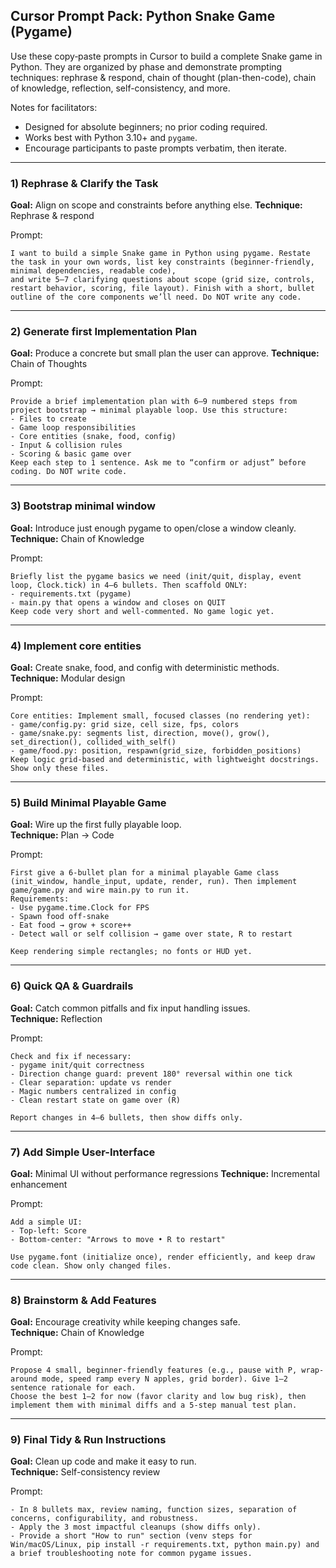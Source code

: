 ## Cursor Prompt Pack: Python Snake Game (Pygame)

Use these copy‑paste prompts in Cursor to build a complete Snake game in Python. They are organized by phase and demonstrate prompting techniques: rephrase & respond, chain of thought (plan-then-code), chain of knowledge, reflection, self-consistency, and more.

Notes for facilitators:
- Designed for absolute beginners; no prior coding required.
- Works best with Python 3.10+ and `pygame`.
- Encourage participants to paste prompts verbatim, then iterate.

---

### 1) Rephrase & Clarify the Task

**Goal:** Align on scope and constraints before anything else.
**Technique:** Rephrase & respond 

Prompt:
```
I want to build a simple Snake game in Python using pygame. Restate the task in your own words, list key constraints (beginner-friendly, minimal dependencies, readable code), 
and write 5–7 clarifying questions about scope (grid size, controls, restart behavior, scoring, file layout). Finish with a short, bullet outline of the core components we’ll need. Do NOT write any code.
```

---

### 2) Generate first Implementation Plan 

**Goal:** Produce a concrete but small plan the user can approve.
**Technique:** Chain of Thoughts

Prompt:
```
Provide a brief implementation plan with 6–9 numbered steps from project bootstrap → minimal playable loop. Use this structure:
- Files to create
- Game loop responsibilities
- Core entities (snake, food, config)
- Input & collision rules
- Scoring & basic game over
Keep each step to 1 sentence. Ask me to “confirm or adjust” before coding. Do NOT write code.
```
---

### 3) Bootstrap minimal window

**Goal:** Introduce just enough pygame to open/close a window cleanly.
**Technique:** Chain of Knowledge

Prompt:
```
Briefly list the pygame basics we need (init/quit, display, event loop, Clock.tick) in 4–6 bullets. Then scaffold ONLY:
- requirements.txt (pygame)
- main.py that opens a window and closes on QUIT
Keep code very short and well-commented. No game logic yet.
```
---

### 4) Implement core entities

**Goal:** Create snake, food, and config with deterministic methods.
**Technique:** Modular design 

Prompt:
```
Core entities: Implement small, focused classes (no rendering yet):
- game/config.py: grid size, cell size, fps, colors
- game/snake.py: segments list, direction, move(), grow(), set_direction(), collided_with_self()
- game/food.py: position, respawn(grid_size, forbidden_positions)
Keep logic grid-based and deterministic, with lightweight docstrings. Show only these files.
```
---

### 5) Build Minimal Playable Game

**Goal:** Wire up the first fully playable loop.  
**Technique:** Plan → Code  

Prompt:
```
First give a 6-bullet plan for a minimal playable Game class (init_window, handle_input, update, render, run). Then implement game/game.py and wire main.py to run it.
Requirements:
- Use pygame.time.Clock for FPS
- Spawn food off-snake
- Eat food → grow + score++
- Detect wall or self collision → game over state, R to restart

Keep rendering simple rectangles; no fonts or HUD yet.
```

---

### 6) Quick QA & Guardrails

**Goal:** Catch common pitfalls and fix input handling issues.  
**Technique:** Reflection 

Prompt:
```
Check and fix if necessary:
- pygame init/quit correctness
- Direction change guard: prevent 180° reversal within one tick
- Clear separation: update vs render
- Magic numbers centralized in config
- Clean restart state on game over (R)

Report changes in 4–6 bullets, then show diffs only.
```
---

### 7) Add Simple User-Interface

**Goal:** Minimal UI without performance regressions 
**Technique:** Incremental enhancement  

Prompt:
```
Add a simple UI:
- Top-left: Score
- Bottom-center: "Arrows to move • R to restart"

Use pygame.font (initialize once), render efficiently, and keep draw code clean. Show only changed files.
```
---

### 8) Brainstorm & Add Features

**Goal:** Encourage creativity while keeping changes safe.  
**Technique:** Chain of Knowledge  

Prompt:
```
Propose 4 small, beginner-friendly features (e.g., pause with P, wrap-around mode, speed ramp every N apples, grid border). Give 1–2 sentence rationale for each. 
Choose the best 1–2 for now (favor clarity and low bug risk), then implement them with minimal diffs and a 5-step manual test plan.
```
---

### 9) Final Tidy & Run Instructions

**Goal:** Clean up code and make it easy to run.  
**Technique:** Self-consistency review

Prompt:
```
- In 8 bullets max, review naming, function sizes, separation of concerns, configurability, and robustness.
- Apply the 3 most impactful cleanups (show diffs only).
- Provide a short "How to run" section (venv steps for Win/macOS/Linux, pip install -r requirements.txt, python main.py) and a brief troubleshooting note for common pygame issues.

```


